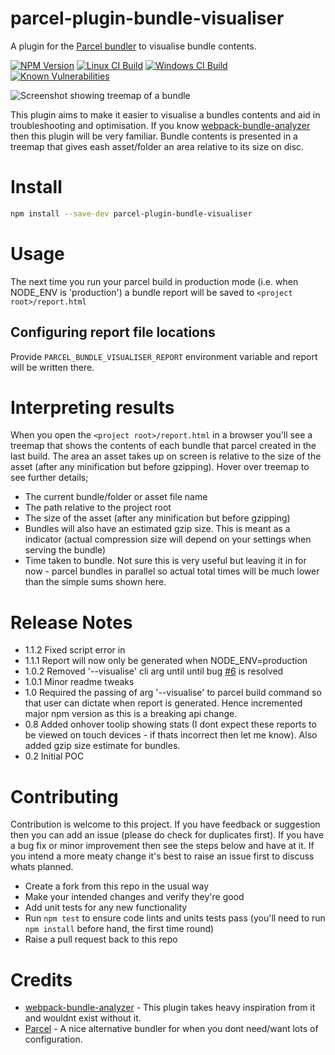 # parcel-plugin-bundle-visualiser

A plugin for the [Parcel bundler](https://parceljs.org/) to visualise bundle contents.

[![NPM Version][npm-image]][npm-url]
[![Linux CI Build][travis-image]][travis-url]
[![Windows CI Build][appveyor-image]][appveyor-url]
[![Known Vulnerabilities][snyk-image]][snyk-url]

![Screenshot showing treemap of a bundle](/docs/bundle-report-example.png?raw=true)

This plugin aims to make it easier to visualise a bundles contents and aid in troubleshooting and optimisation. If you know [webpack-bundle-analyzer](https://www.npmjs.com/package/webpack-bundle-analyzer/) then this plugin will be very familiar. Bundle contents is presented in a treemap that gives eash asset/folder an area relative to its size on disc.


# Install

```bash
npm install --save-dev parcel-plugin-bundle-visualiser
```

# Usage

The next time you run your parcel build in production mode (i.e. when NODE_ENV is 'production') a bundle report will be saved to `<project root>/report.html`

## Configuring report file locations

Provide `PARCEL_BUNDLE_VISUALISER_REPORT` environment variable and report will be written there.


# Interpreting results
When you open the `<project root>/report.html` in a browser you'll see a treemap that shows the contents of each bundle that parcel created in the last build. The area an asset takes up on screen is relative to the size of the asset (after any minification but before gzipping). Hover over treemap to see further details;
 - The current bundle/folder or asset file name
 - The path relative to the project root
 - The size of the asset (after any minification but before gzipping)
 - Bundles will also have an estimated gzip size. This is meant as a indicator (actual compression size will depend on your settings when serving the bundle)
 - Time taken to bundle. Not sure this is very useful but leaving it in for now - parcel bundles in parallel so actual total times will be much lower than the simple sums shown here.


# Release Notes
 - 1.1.2 Fixed script error in
 - 1.1.1 Report will now only be generated when NODE_ENV=production
 - 1.0.2 Removed '--visualise' cli arg until until bug [#6](https://github.com/gregtillbrook/parcel-plugin-bundle-visualiser/issues/6) is resolved
 - 1.0.1 Minor readme tweaks
 - 1.0 Required the passing of arg '--visualise' to parcel build command so that user can dictate when report is generated. Hence incremented major npm version as this is a breaking api change.
 - 0.8 Added onhover toolip showing stats (I dont expect these reports to be viewed on touch devices - if thats incorrect then let me know). Also added gzip size estimate for bundles.
 - 0.2 Initial POC


# Contributing
Contribution is welcome to this project. If you have feedback or suggestion then you can add an issue (please do check for duplicates first). If you have a bug fix or minor improvement then see the steps below and have at it. If you intend a more meaty change it's best to raise an issue first to discuss whats planned.
 - Create a fork from this repo in the usual way
 - Make your intended changes and verify they're good
 - Add unit tests for any new functionality
 - Run `npm test` to ensure code lints and units tests pass (you'll need to run `npm install` before hand, the first time round)
 - Raise a pull request back to this repo


# Credits
 - [webpack-bundle-analyzer](https://www.npmjs.com/package/webpack-bundle-analyzer/) - This plugin takes heavy inspiration from it and wouldnt exist without it.
 - [Parcel](https://parceljs.org/) - A nice alternative bundler for when you dont need/want lots of configuration.


[npm-image]: https://img.shields.io/npm/v/parcel-plugin-bundle-visualiser.svg
[npm-url]: https://npmjs.org/package/parcel-plugin-bundle-visualiser
[travis-image]: https://img.shields.io/travis/gregtillbrook/parcel-plugin-bundle-visualiser/master.svg?label=Linux%20CI%20Build
[travis-url]: https://travis-ci.org/gregtillbrook/parcel-plugin-bundle-visualiser
[appveyor-image]: https://img.shields.io/appveyor/ci/gregtillbrook/parcel-plugin-bundle-visualiser/master.svg?label=Windows%20CI%20Build
[appveyor-url]: https://ci.appveyor.com/project/gregtillbrook/parcel-plugin-bundle-visualiser
[snyk-image]: https://snyk.io/test/github/gregtillbrook/parcel-plugin-bundle-visualiser/badge.svg
[snyk-url]: https://snyk.io/test/github/gregtillbrook/parcel-plugin-bundle-visualiser
